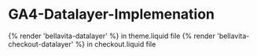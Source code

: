 # GA4-Datalayer-Implemenation

{% render 'bellavita-datalayer' %} in theme.liquid file
{% render 'bellavita-checkout-datalayer' %} in checkout.liquid file
